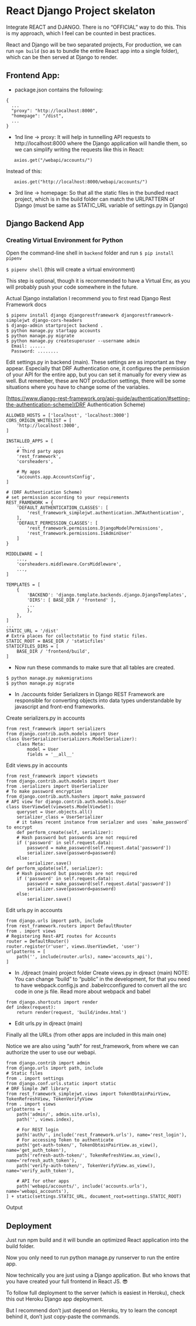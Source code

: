 # React Django Project skelaton 

Integrate REACT and DJANGO. There is no “OFFICIAL” way to do this. 
This is my approach, which I feel can be counted in best practices.

React and Django will be two separated projects, For production, we can run `npm build` (so as to bundle the entire React app into a single folder), which can be then served at Django to render.

## Frontend App: 

- package.json contains the following: 
```
{
  ...
  "proxy": "http://localhost:8000",
  "homepage": "/dist",
  ...
}
```

 - 1nd line → proxy: It will help in tunnelling API requests to http://localhost:8000 where the Django application will handle them, so we can simplify writing the requests like this in React:
 ```
    axios.get("/webapi/accounts/")
 ```
 Instead of this:
 ```
    axios.get("http://localhost:8000/webapi/accounts/")
 ```
 - 3rd line → homepage: So that all the static files in the bundled react project, which is in the build folder can match the URLPATTERN of Django (must be same as STATIC_URL variable of settings.py in Django)


## Django Backend App

### Creating Virtual Environment for Python
Open the command-line shell in `backend` folder and run `$ pip install pipenv`

`$ pipenv shell` (this will create a virtual environment)

This step is optional, though it is recommended to have a Virtual Env, as you will probably push your code somewhere in the future.

Actual Django installation
I recommend you to first read Django Rest Framework docs
```
$ pipenv install django djangorestframework djangorestframework-simplejwt django-cors-headers
$ django-admin startproject backend .
$ python manage.py startapp accounts
$ python manage.py migrate
$ python manage.py createsuperuser --username admin
  Email: ......
  Password: ........
```
Edit settings.py in backend (main). These settings are as important as they appear. Especially that DRF Authentication one, it configures the permission of your API for the entire app, but you can set it manually for every view as well.
But remember, these are NOT production settings, there will be some situations where you have to change some of the variables.

[https://www.django-rest-framework.org/api-guide/authentication/#setting-the-authentication-scheme](DRF Authentication Scheme) 

```
ALLOWED_HOSTS = ['localhost', 'localhost:3000']
CORS_ORIGIN_WHITELIST = [
    'http://localhost:3000',
]

INSTALLED_APPS = [
    ...
    # Third party apps
    'rest_framework',
    'corsheaders',
    
    # My apps
    'accounts.app.AccountsConfig',
]

# (DRF Authentication Scheme) 
# set permission according to your requirements
REST_FRAMEWORK = {
    'DEFAULT_AUTHENTICATION_CLASSES': [
        'rest_framework_simplejwt.authentication.JWTAuthentication',
    ],
    'DEFAULT_PERMISSION_CLASSES': [
        'rest_framework.permissions.DjangoModelPermissions',
        'rest_framework.permissions.IsAdminUser'
    ]
}

MIDDLEWARE = [
    ...,
    'corsheaders.middleware.CorsMiddleware',
    ...,
]

TEMPLATES = [
    {
        'BACKEND': 'django.template.backends.django.DjangoTemplates',
        'DIRS': [ BASE_DIR / 'frontend' ],
        ...
        },
    },
]
...
STATIC_URL = '/dist'
# Extra places for collectstatic to find static files.
STATIC_ROOT = BASE_DIR / 'staticfiles'
STATICFILES_DIRS = [
    BASE_DIR / 'frontend/build',
]
```

- Now run these commands to make sure that all tables are created.
```
$ python manage.py makemigrations
$ python manage.py migrate
```
- In ./accounts folder
Serializers in Django REST Framework are responsible for converting objects into data types understandable by javascript and front-end frameworks.

Create serializers.py in accounts

```
from rest_framework import serializers
from django.contrib.auth.models import User
class UserSerializer(serializers.ModelSerializer):
    class Meta:
        model = User
        fields = '__all__'
```

Edit views.py in accounts

```
from rest_framework import viewsets
from django.contrib.auth.models import User
from .serializers import UserSerializer
# To make password encryption
from django.contrib.auth.hashers import make_password
# API view for django.contrib.auth.models.User
class UserViewSet(viewsets.ModelViewSet):
    queryset = User.objects.all()
    serializer_class = UserSerializer
    # it takes recent instance from serialzer and uses `make_password` to encrypt
    def perform_create(self, serializer):
    # Hash password but passwords are not required
    if ('password' in self.request.data):
        password = make_password(self.request.data['password'])
        serializer.save(password=password)
    else:
        serializer.save()
def perform_update(self, serializer):
    # Hash password but passwords are not required
    if ('password' in self.request.data):
        password = make_password(self.request.data['password'])
        serializer.save(password=password)
    else:
        serializer.save()
```

Edit urls.py in accounts

```
from django.urls import path, include
from rest_framework.routers import DefaultRouter
from . import views
# Registering Rest-API routes for Accounts
router = DefaultRouter()
router.register(r'user', views.UserViewSet, 'user')
urlpatterns = [
    path('', include(router.urls), name='accounts_api'),
]
```

- In ./djreact (main) project folder
Create views.py in djreact (main)
NOTE: You can change “build” to “public” in the development, for that you need to have webpack.config.js and .babelrcconfigured to convert all the src code in one js file.
Read more about webpack and babel

```
from django.shortcuts import render
def index(request):
    return render(request, 'build/index.html')
```

- Edit urls.py in djreact (main)

Finally all the URLs (from other apps are included in this main one)

Notice we are also using “auth” for rest_framework, from where we can authorize the user to use our webapi.

```
from django.contrib import admin
from django.urls import path, include
# Static files
from . import settings
from django.conf.urls.static import static
# DRF Simple JWT library
from rest_framework_simplejwt.views import TokenObtainPairView, TokenRefreshView, TokenVerifyView
from . import views
urlpatterns = [
    path('admin/', admin.site.urls),
    path('', views.index),
    
    # For REST login
    path('auth/', include('rest_framework.urls'), name='rest_login'),
    # For accessing Token to authenticate
    path('get-auth-token/', TokenObtainPairView.as_view(), name='get_auth_token'),
    path('refresh-auth-token/', TokenRefreshView.as_view(), name='refresh_auth_token'),
    path('verify-auth-token/', TokenVerifyView.as_view(), name='verify_auth_token'),
    
    # API for other apps
    path('webapi/accounts/', include('accounts.urls'), name='webapi_accounts'),
] + static(settings.STATIC_URL, document_root=settings.STATIC_ROOT)
```

Output


## Deployment

Just run npm build and it will bundle an optimized React application into the build folder.

Now you only need to run python manage.py runserver to run the entire app.

Now technically you are just using a Django application. But who knows that you have created your full frontend in React JS. 😎

To follow full deployment to the server (which is easiest in Heroku), check this out Heroku Django app deployment.

But I recommend don’t just depend on Heroku, try to learn the concept behind it, don’t just copy-paste the commands.
